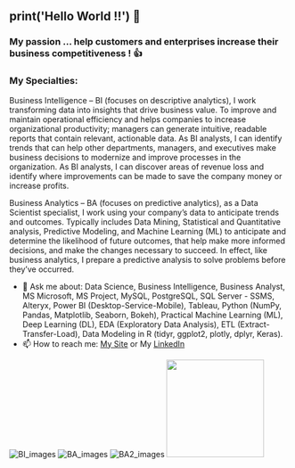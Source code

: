 ## print('Hello World !!') 👋

### My passion ... help customers and enterprises increase their business competitiveness ! 👍

### My Specialties:

Business Intelligence – BI (focuses on descriptive analytics), I work transforming data into insights that drive business value. To improve and maintain operational efficiency and helps companies to increase organizational productivity; managers can generate intuitive, readable reports that contain relevant, actionable data. As BI analysts, I can identify trends that can help other departments, managers, and executives make business decisions to modernize and improve processes in the organization. As BI analysts, I can discover areas of revenue loss and identify where improvements can be made to save the company money or increase profits. 

Business Analytics – BA (focuses on predictive analytics), as a Data Scientist specialist, I work using your company’s data to anticipate trends and outcomes. Typically includes Data Mining, Statistical and Quantitative analysis, Predictive Modeling, and Machine Learning (ML) to anticipate and determine the likelihood of future outcomes, that help make more informed decisions, and make the changes necessary to succeed. In effect, like business analytics, I prepare a predictive analysis to solve problems before they’ve occurred.

- 💬 Ask me about: Data Science, Business Intelligence, Business Analyst, MS Microsoft, MS Project, MySQL, PostgreSQL, SQL Server - SSMS, Alteryx, Power BI (Desktop-Service-Mobile), Tableau, Python (NumPy, Pandas, Matplotlib, Seaborn, Bokeh), Practical Machine Learning (ML), Deep Learning (DL), EDA (Exploratory Data Analysis), ETL (Extract-Transfer-Load), Data Modeling in R (tidyr, ggplot2, plotly, dplyr, Keras).
- 📫 How to reach me:   [My Site](https://cesararce5.wixsite.com/mysite) or My [LinkedIn](https://www.linkedin.com/in/cesar-arce-mba-%F0%9F%8C%BF-70167713/)

![BI_images](https://user-images.githubusercontent.com/63738694/124542515-826d7380-ddf1-11eb-8fec-86193a1c3d7e.jpg)
![BA_images](https://user-images.githubusercontent.com/63738694/124542519-84373700-ddf1-11eb-9a2d-9a730c35bc1e.jpg)
![BA2_images](https://user-images.githubusercontent.com/63738694/124543484-57841f00-ddf3-11eb-98a9-9b25027b7e56.jpg)
<img src="https://user-images.githubusercontent.com/63738694/124542282-1a1e9200-ddf1-11eb-94ee-3b0c20d488c0.jpg" width="175">
